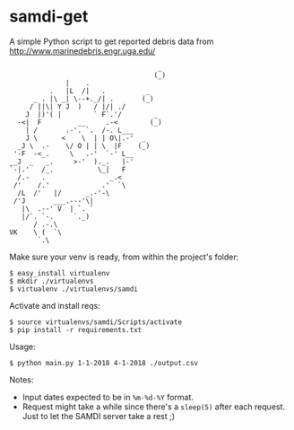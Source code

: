# samdi-get
A simple Python script to get reported debris data from http://www.marinedebris.engr.uga.edu/

```
                                     _
                                    (_)
              |    .
          .   |L  /|   .          _
      _ . |\ _| \--+._/| .       (_)
     / ||\| Y J  )   / |/| ./
    J  |)'( |        ` F`.'/        _
  -<|  F         __     .-<        (_)
    | /       .-'. `.  /-. L___       
    J \      <    \  | | O\|.-'  _   
  _J \  .-    \/ O | | \  |F    (_) 
 '-F  -<_.     \   .-'  `-' L__    
__J  _   _.     >-'  )._.   |-'  
`-|.'   /_.           \_|   F    
  /.-   .                _.<     
 /'    /.'             .'  `\    
  /L  /'   |/      _.-'-\
 /'J       ___.---'\|
   |\  .--' V  | `. `
   |/`. `-.     `._)
      / .-.\
VK    \ (  `\
       `.\

```
Make sure your venv is ready, from within the project's folder:

```
$ easy_install virtualenv
$ mkdir ./virtualenvs
$ virtualenv ./virtualenvs/samdi
```

Activate and install reqs:

```
$ source virtualenvs/samdi/Scripts/activate
$ pip install -r requirements.txt
```

Usage:
```
$ python main.py 1-1-2018 4-1-2018 ./output.csv
```

Notes: 

- Input dates expected to be in `%m-%d-%Y` format.
- Request might take a while since there's a `sleep(5)` after each request. Just to let the SAMDI server take a rest ;)
